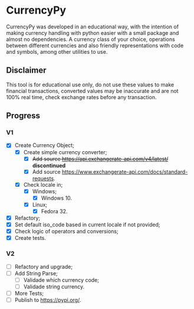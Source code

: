 # CurrencyPy

CurrencyPy was developed in an educational way, with the intention of making currency handling with python easier with a small package and almost no dependencies. A currency class of your choice, operations between different currencies and also friendly representations with code and symbols, among other utilities to use.

## Disclaimer

This tool is for educational use only, do not use these values to make financial transactions, converted values may be inaccurate and are not 100% real time, check exchange rates before any transaction.

## Progress
### V1
  - [x] Create Currency Object;
    - [x] Create simple currency converter;
      - [X] ~~Add source <https://api.exchangerate-api.com/v4/latest/>~~ **discontinued**
      - [X] Add source <https://www.exchangerate-api.com/docs/standard-requests>.
    - [X] Check locale in;
      - [X] Windows;
        - [X] Windows 10.
      - [x] Linux;
        - [x] Fedora 32.
  - [x] Refactory;
  - [x] Set default iso_code based in current locale if not provided;
  - [X] Check logic of operators and conversions;
  - [X] Create tests.
### V2
  - [ ] Refactory and upgrade;
  - [ ] Add String Parse;
    - [ ] Validade which currency code;
    - [ ] Validade string currency.
  - [ ] More Tests;
  - [ ] Publish to <https://pypi.org/>.
